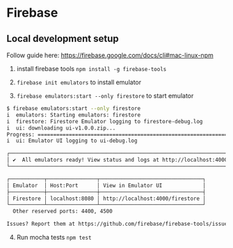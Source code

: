 # Firebase

## Local development setup

Follow guide here: https://firebase.google.com/docs/cli#mac-linux-npm

1. install firebase tools `npm install -g firebase-tools`

2. `firebase init emulators` to install emulator

3. `firebase emulators:start --only firestore` to start emulator
```bash
$ firebase emulators:start --only firestore
i  emulators: Starting emulators: firestore
i  firestore: Firestore Emulator logging to firestore-debug.log
i  ui: downloading ui-v1.0.0.zip...
Progress: ===============================================================================================================================================================================================================> (100% of 4MB
i  ui: Emulator UI logging to ui-debug.log

┌───────────────────────────────────────────────────────────────────────┐
│ ✔  All emulators ready! View status and logs at http://localhost:4000 │
└───────────────────────────────────────────────────────────────────────┘

┌───────────┬────────────────┬─────────────────────────────────┐
│ Emulator  │ Host:Port      │ View in Emulator UI             │
├───────────┼────────────────┼─────────────────────────────────┤
│ Firestore │ localhost:8080 │ http://localhost:4000/firestore │
└───────────┴────────────────┴─────────────────────────────────┘
  Other reserved ports: 4400, 4500

Issues? Report them at https://github.com/firebase/firebase-tools/issues and attach the *-debug.log files.

```

4. Run mocha tests `npm test`   
